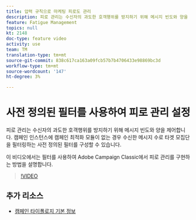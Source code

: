 ```yaml
---
title: 압력 규칙으로 마케팅 피로도 관리
description: 피로 관리는 수신자의 과도한 호객행위를 방지하기 위해 메시지 빈도와 양을 제어합니다. 캠페인 인스턴스에 캠페인 최적화 모듈이 없는 경우 수신한 메시지 수로 타겟 모집단을 필터링하는 사전 정의된 필터를 구성할 수 있습니다.   이 비디오에서는 필터를 사용하여 Adobe Campaign Classic에서 피로 관리를 구현하는 방법을 설명합니다.
feature: Fatigue Management
topics: null
kt: 2148
doc-type: feature video
activity: use
team: TM
translation-type: tm+mt
source-git-commit: 838c617ca163a09fcb57b7b4706433e98869bc3d
workflow-type: tm+mt
source-wordcount: '147'
ht-degree: 3%

---
```



# 사전 정의된 필터를 사용하여 피로 관리 설정

피로 관리는 수신자의 과도한 호객행위를 방지하기 위해 메시지 빈도와 양을 제어합니다. 캠페인 인스턴스에 캠페인 최적화 모듈이 없는 경우 수신한 메시지 수로 타겟 모집단을 필터링하는 사전 정의된 필터를 구성할 수 있습니다.

이 비디오에서는 필터를 사용하여 Adobe Campaign Classic에서 피로 관리를 구현하는 방법을 설명합니다.

>[!VIDEO](https://video.tv.adobe.com/v/25091?quality=12)

## 추가 리소스

* [캠페인 타이폴로지 기본 정보](https://docs.adobe.com/content/help/en/campaign-classic/using/orchestrating-campaigns/campaign-optimization/about-campaign-typologies.html)
